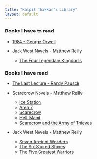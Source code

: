 ```yaml
---
title: "Kalpit Thakkar's Library"
layout: default
---
```


### Books I have to read

* [1984 - George Orwell]({{site.url}}/{{site.baseurl}}/to-read/1984.pdf)

* Jack West Novels - Matthew Reilly
    * [The Four Legendary Kingdoms](https://books.google.co.in/books?id=RYQTDAAAQBAJ&lpg=PP1&pg=PP1#v=onepage&q&f=false)

### Books I have read

* [The Last Lecture - Randy Pausch]({{site.url}}/{{site.baseurl}}/have-read/Pausch-The-Last-Lecture.pdf)

* Scarecrow Novels - Matthew Reilly
    * [Ice Station]({{site.url}}/{{site.baseurl}}/have-read/Ice-Station.pdf)
    * [Area 7](https://books.google.co.in/books?id=e--HwukFUZUC&lpg=PP1&pg=PA25#v=onepage&q&f=false)
    * [Scarecrow](https://books.google.co.in/books?id=CmBUNCTSFGIC&printsec=frontcover#v=onepage&q&f=false)
    * [Hell Island](https://books.google.co.uk/books?id=eQajBqGgHkQC&printsec=frontcover#v=onepage&q&f=false)
    * [Scarecrow and the Army of Thieves](https://books.google.co.in/books?id=6uY-C8KqfmAC&printsec=frontcover#v=onepage&q&f=false)

* Jack West Novels - Matthew Reilly
    * [Seven Ancient Wonders](https://books.google.as/books?id=L6r2u5zFwqoC&printsec=frontcover&hl=en#v=onepage&q&f=false)
    * [The Six Sacred Stones](https://books.google.co.in/books?id=anELBMR4bG4C&printsec=frontcover#v=onepage&q&f=false)
    * [The Five Greatest Warriors](https://books.google.co.in/books?id=-dS_efl5okEC&printsec=frontcover#v=onepage&q&f=false)
